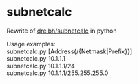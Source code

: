 # subnetcalc

Rewrite of [dreibh/subnetcalc](https://github.com/dreibh/subnetcalc) in python

Usage examples:  
subnetcalc.py [Address{/{Netmask|Prefix}}]  
subnetcalc.py 10.1.1.1  
subnetcalc.py 10.1.1.1/24  
subnetcalc.py 10.1.1.1/255.255.255.0  

